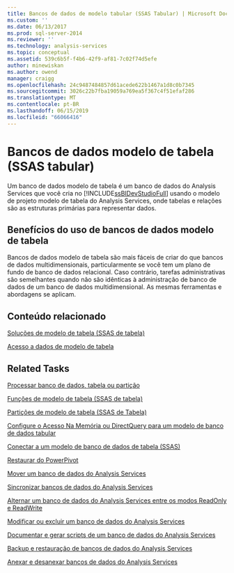 ```yaml
---
title: Bancos de dados de modelo tabular (SSAS Tabular) | Microsoft Docs
ms.custom: ''
ms.date: 06/13/2017
ms.prod: sql-server-2014
ms.reviewer: ''
ms.technology: analysis-services
ms.topic: conceptual
ms.assetid: 539c6b5f-f4b6-42f9-af81-7c02f74d5efe
author: minewiskan
ms.author: owend
manager: craigg
ms.openlocfilehash: 24c9487484857d61acede622b1467a1d8c0b7345
ms.sourcegitcommit: 3026c22b7fba19059a769ea5f367c4f51efaf286
ms.translationtype: MT
ms.contentlocale: pt-BR
ms.lasthandoff: 06/15/2019
ms.locfileid: "66066416"
---
```

# <a name="tabular-model-databases-ssas-tabular"></a>Bancos de dados modelo de tabela (SSAS tabular)
  Um banco de dados modelo de tabela é um banco de dados do Analysis Services que você cria no [!INCLUDE[ssBIDevStudioFull](../../includes/ssbidevstudiofull-md.md)] usando o modelo de projeto modelo de tabela do Analysis Services, onde tabelas e relações são as estruturas primárias para representar dados.  
  
## <a name="benefits-of-using-tabular-model-databases"></a>Benefícios do uso de bancos de dados modelo de tabela  
 Bancos de dados modelo de tabela são mais fáceis de criar do que bancos de dados multidimensionais, particularmente se você tem um plano de fundo de banco de dados relacional. Caso contrário, tarefas administrativas são semelhantes quando não são idênticas à administração de banco de dados de um banco de dados multidimensional. As mesmas ferramentas e abordagens se aplicam.  
  
## <a name="related-content"></a>Conteúdo relacionado  
 [Soluções de modelo de tabela &#40;SSAS de tabela&#41;](../tabular-model-solutions-ssas-tabular.md)  
  
 [Acesso a dados de modelo de tabela](tabular-model-data-access.md)  
  
## <a name="related-tasks"></a>Related Tasks  
 [Processar banco de dados, tabela ou partição](process-database-table-or-partition-analysis-services.md)  
  
 [Funções de modelo de tabela &#40;SSAS de tabela&#41;](tabular-model-roles-ssas-tabular.md)  
  
 [Partições de modelo de tabela &#40;SSAS de Tabela&#41;](tabular-model-partitions-ssas-tabular.md)  
  
 [Configure o Acesso Na Memória ou DirectQuery para um modelo de banco de dados tabular](enable-directquery-mode-in-ssms.md)  
  
 [Conectar a um modelo de banco de dados de tabela &#40;SSAS&#41;](connect-to-a-tabular-model-database-ssas.md)  
  
 [Restaurar do PowerPivot](restore-from-power-pivot.md)  
  
 [Mover um banco de dados do Analysis Services](../multidimensional-models/move-an-analysis-services-database.md)  
  
 [Sincronizar bancos de dados do Analysis Services](../multidimensional-models/synchronize-analysis-services-databases.md)  
  
 [Alternar um banco de dados do Analysis Services entre os modos ReadOnly e ReadWrite](../multidimensional-models/switch-an-analysis-services-database-between-readonly-and-readwrite-modes.md)  
  
 [Modificar ou excluir um banco de dados do Analysis Services](../multidimensional-models/modify-or-delete-an-analysis-services-database.md)  
  
 [Documentar e gerar scripts de um banco de dados do Analysis Services](../multidimensional-models/document-and-script-an-analysis-services-database.md)  
  
 [Backup e restauração de bancos de dados do Analysis Services](../multidimensional-models/backup-and-restore-of-analysis-services-databases.md)  
  
 [Anexar e desanexar bancos de dados do Analysis Services](../multidimensional-models/attach-and-detach-analysis-services-databases.md)  
  
  
